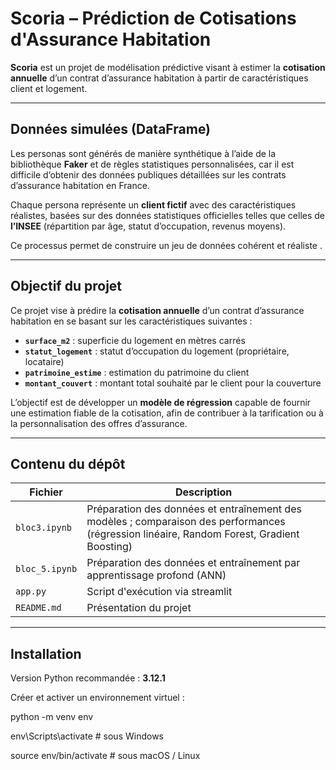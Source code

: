 #  Scoria – Prédiction de Cotisations d'Assurance Habitation

**Scoria** est un projet de modélisation prédictive visant à estimer la **cotisation annuelle** d’un contrat d’assurance habitation à partir de caractéristiques client et logement.

---

## Données simulées (DataFrame)

Les personas sont générés de manière synthétique à l’aide de la bibliothèque **Faker** et de règles statistiques personnalisées, car il est difficile d’obtenir des données publiques détaillées sur les contrats d’assurance habitation en France.

Chaque persona représente un **client fictif** avec des caractéristiques réalistes, basées sur des données statistiques officielles telles que celles de **l’INSEE** (répartition par âge, statut d’occupation, revenus moyens).

Ce processus permet de construire un jeu de données cohérent et  réaliste  .

---

##  Objectif du projet

Ce projet vise à prédire la **cotisation annuelle** d’un contrat d’assurance habitation en se basant sur les caractéristiques suivantes :

- **`surface_m2`** : superficie du logement en mètres carrés  
- **`statut_logement`** : statut d’occupation du logement (propriétaire, locataire)  
- **`patrimoine_estime`** : estimation du patrimoine du client  
- **`montant_couvert`** : montant total souhaité par le client pour la couverture

L’objectif est de développer un **modèle de régression** capable de fournir une estimation fiable de la cotisation, afin de contribuer à la tarification ou à la personnalisation des offres d’assurance.

---

##  Contenu du dépôt

| Fichier                    | Description |
|---------------------------|-------------|
| `bloc3.ipynb`             | Préparation des données et entraînement des modèles ; comparaison des performances (régression linéaire, Random Forest, Gradient Boosting) |
| `bloc_5.ipynb` |   Préparation des données et entraînement par apprentissage profond (ANN)  |
| `app.py`                  | Script d'exécution via streamlit  |
| `README.md`               | Présentation du projet |

---

##  Installation

Version Python recommandée : **3.12.1**

Créer et activer un environnement virtuel :


python -m venv env

env\Scripts\activate        # sous Windows

source env/bin/activate     # sous macOS / Linux


